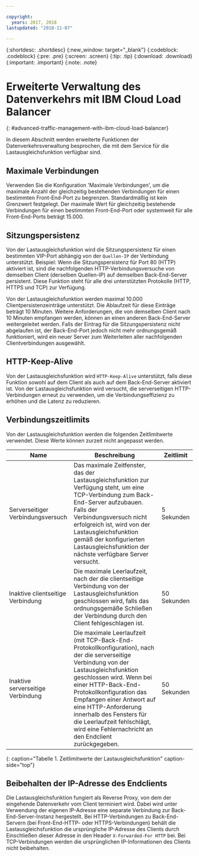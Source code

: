 ```yaml
---

copyright:
  years: 2017, 2018
lastupdated: "2018-11-07"

---
```


{:shortdesc: .shortdesc}
{:new_window: target="_blank"}
{:codeblock: .codeblock}
{:pre: .pre}
{:screen: .screen}
{:tip: .tip}
{:download: .download}
{:important: .important}
{:note: .note}

# Erweiterte Verwaltung des Datenverkehrs mit IBM Cloud Load Balancer
{: #advanced-traffic-management-with-ibm-cloud-load-balancer}

In diesem Abschnitt werden erweiterte Funktionen der Datenverkehrsverwaltung besprochen, die mit dem Service für die Lastausgleichsfunktion verfügbar sind.

## Maximale Verbindungen

Verwenden Sie die Konfiguration 'Maximale Verbindungen', um die maximale Anzahl der gleichzeitig bestehenden Verbindungen für einen bestimmten Front-End-Port zu begrenzen. Standardmäßig ist kein Grenzwert festgelegt. Der maximale Wert für gleichzeitig bestehende Verbindungen für einen bestimmten Front-End-Port oder systemweit für alle Front-End-Ports beträgt 15.000.  

## Sitzungspersistenz

Von der Lastausgleichsfunktion wird die Sitzungspersistenz für einen bestimmten VIP-Port abhängig von der `Quellen-IP` der Verbindung unterstützt. Beispiel: Wenn die Sitzungspersistenz für Port 80 (HTTP) aktiviert ist, sind die nachfolgenden HTTP-Verbindungsversuche von demselben Client (derselben Quellen-IP) auf demselben Back-End-Server persistent. Diese Funktion steht für alle drei unterstützten Protokolle (HTTP, HTTPS und TCP) zur Verfügung.

Von der Lastausgleichsfunktion werden maximal 10.000 Clientpersistenzeinträge unterstützt. Die Ablaufzeit für diese Einträge beträgt 10 Minuten. Weitere Anforderungen, die von demselben Client nach 10 Minuten empfangen werden, können an einen anderen Back-End-Server weitergeleitet werden. Falls der Eintrag für die Sitzungspersistenz nicht abgelaufen ist, der Back-End-Port jedoch nicht mehr ordnungsgemäß funktioniert, wird ein neuer Server zum Weiterleiten aller nachfolgenden Clientverbindungen ausgewählt.  

## HTTP-Keep-Alive
Von der Lastausgleichsfunktion wird `HTTP-Keep-Alive` unterstützt, falls diese Funktion sowohl auf dem Client als auch auf dem Back-End-Server aktiviert ist. Von der Lastausgleichsfunktion wird versucht, die serverseitigen HTTP-Verbindungen erneut zu verwenden, um die Verbindungseffizienz zu erhöhen und die Latenz zu reduzieren.

## Verbindungszeitlimits
Von der Lastausgleichsfunktion werden die folgenden Zeitlimitwerte verwendet. Diese Werte können zurzeit nicht angepasst werden.

| Name | Beschreibung | Zeitlimit |                                                                                              
| ------------------------------------------ | --------------------------------------------------- | ------------------- |
| Serverseitiger Verbindungsversuch    | Das maximale Zeitfenster, das der Lastausgleichsfunktion zur Verfügung steht, um eine TCP-Verbindung zum Back-End-Server aufzubauen. Falls der Verbindungsversuch nicht erfolgreich ist, wird von der Lastausgleichsfunktion gemäß der konfigurierten Lastausgleichsfunktion der nächste verfügbare Server versucht. | 5 Sekunden   |
| Inaktive clientseitige Verbindung  | Die maximale Leerlaufzeit, nach der die clientseitige Verbindung von der Lastausgleichsfunktion geschlossen wird, falls das ordnungsgemäße Schließen der Verbindung durch den Client fehlgeschlagen ist.| 50 Sekunden  |
| Inaktive serverseitige Verbindung | Die maximale Leerlaufzeit (mit TCP-Back-End-Protokollkonfiguration), nach der die serverseitige Verbindung von der Lastausgleichsfunktion geschlossen wird. Wenn bei einer HTTP-Back-End-Protokollkonfiguration das Empfangen einer Antwort auf eine HTTP-Anforderung innerhalb des Fensters für die Leerlaufzeit fehlschlägt, wird eine Fehlernachricht an den Endclient zurückgegeben.                                | 50 Sekunden |
{: caption="Tabelle 1. Zeitlimitwerte der Lastausgleichsfunktion" caption-side="top"} 

## Beibehalten der IP-Adresse des Endclients 

Die Lastausgleichsfunktion fungiert als Reverse Proxy, von dem der eingehende Datenverkehr vom Client terminiert wird. Dabei wird unter Verwendung der eigenen IP-Adresse eine separate Verbindung zur Back-End-Server-Instanz hergestellt. Bei HTTP-Verbindungen zu Back-End-Servern (bei Front-End-HTTP- oder HTTPS-Verbindungen) behält die Lastausgleichsfunktion die ursprüngliche IP-Adresse des Clients durch Einschließen dieser Adresse in den Header `X-Forwarded-For HTTP` bei. Bei TCP-Verbindungen werden die ursprünglichen IP-Informationen des Clients nicht beibehalten.
